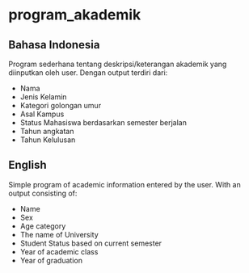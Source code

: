 # program_akademik
## Bahasa Indonesia
Program sederhana tentang deskripsi/keterangan akademik yang diinputkan oleh user. Dengan output terdiri dari:
- Nama
- Jenis Kelamin
- Kategori golongan umur
- Asal Kampus
- Status Mahasiswa berdasarkan semester berjalan
- Tahun angkatan
- Tahun Kelulusan

## English
Simple program of academic information entered by the user. With an output consisting of:
- Name
- Sex
- Age category
- The name of University
- Student Status based on current semester
- Year of academic class
- Year of graduation
